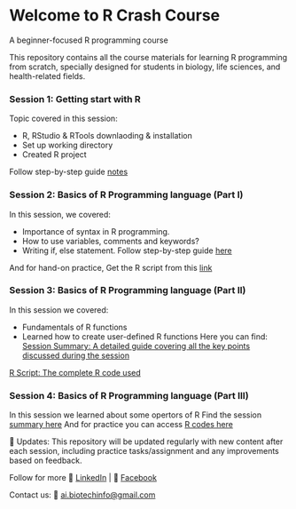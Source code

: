 # Welcome to R Crash Course
A beginner-focused R programming course 

This repository contains all the course materials for learning R programming from scratch, specially designed for students in biology, life sciences, and health-related fields.

### Session 1: Getting start with R

Topic covered in this session:
+ R, RStudio & RTools downlaoding & installation
+ Set up working directory
+ Created R project
  
Follow step-by-step guide [notes](https://github.com/AI-Biotechnology-Bioinformatics/R_programming_Introduction/blob/main/Session1%20Getting%20Start%20with%20R.pdf) 

### Session 2: Basics of R Programming language (Part I)
In this session, we covered:
+ Importance of syntax in R programming.
+ How to use variables, comments and keywords?
+ Writing if, else statement.
Follow step-by-step guide [here](https://github.com/AI-Biotechnology-Bioinformatics/R_programming_Introduction/blob/main/Session1%20Getting%20Start%20with%20R.pdf)

And for hand-on practice, Get the R script from this [link](https://github.com/AI-Biotechnology-Bioinformatics/R_programming_Introduction/blob/main/Session_2_R_Basics_Part_I.R)

### Session 3: Basics of R Programming language (Part II)
In this session we covered:
+ Fundamentals of R functions
+ Learned how to create user-defined R functions 
Here you can find:
[Session Summary: A detailed guide covering all the key points discussed during the session](https://github.com/AI-Biotechnology-Bioinformatics/R_programming_Introduction/blob/main/Session%203-Basics%20of%20R%20(Part%20II).pdf)

[R Script: The complete R code used](https://github.com/AI-Biotechnology-Bioinformatics/R_programming_Introduction/blob/main/Session_3_R_Basics_Part_II.R)

### Session 4: Basics of R Programming language (Part III)
In this session we learned about some opertors of R
Find the session [summary here](https://github.com/AI-Biotechnology-Bioinformatics/R_Crash_Course-2025/blob/main/Session%2)
And for practice you can access [R codes here](https://github.com/AI-Biotechnology-Bioinformatics/R_Crash_Course-2025/blob/main/Session_4_R_Basics_Part_III.R)

🔁 Updates:
This repository will be updated regularly with new content after each session, including practice tasks/assignment and any improvements based on feedback.

Follow for more 
🔗 [LinkedIn](linkedin.com/company/ai-and-biotechnology-bioinformatics) |
📘 [Facebook](https://www.facebook.com/people/AI-and-BiotechnologyBioinformatics/61566611634266/)  

Contact us: 📧 ai.biotechinfo@gmail.com

